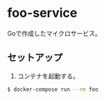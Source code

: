 # foo-service

Goで作成したマイクロサービス。

## セットアップ

1. コンテナを起動する。

```bash
$ docker-compose run --rm foo 
```
